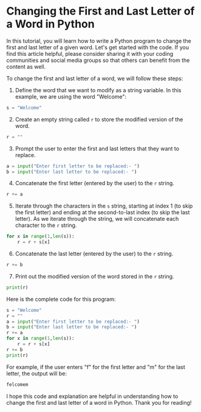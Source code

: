 # Changing the First and Last Letter of a Word in Python

In this tutorial, you will learn how to write a Python program to change the first and last letter of a given word. Let's get started with the code. If you find this article helpful, please consider sharing it with your coding communities and social media groups so that others can benefit from the content as well.

To change the first and last letter of a word, we will follow these steps:

1.  Define the word that we want to modify as a string variable. In this example, we are using the word "Welcome":
    

```python
s = "Welcome"
```

2.  Create an empty string called `r` to store the modified version of the word.
    

```python
r = ""
```

3.  Prompt the user to enter the first and last letters that they want to replace.
    

```python
a = input("Enter first letter to be replaced:- ")
b = input("Enter last letter to be replaced:- ")
```

4.  Concatenate the first letter (entered by the user) to the `r` string.
    

```python
r += a
```

5.  Iterate through the characters in the `s` string, starting at index 1 (to skip the first letter) and ending at the second-to-last index (to skip the last letter). As we iterate through the string, we will concatenate each character to the `r` string.
    

```python
for x in range(1,len(s)):
    r = r + s[x]
```

6.  Concatenate the last letter (entered by the user) to the `r` string.
    

```python
r += b
```

7.  Print out the modified version of the word stored in the `r` string.
    

```python
print(r)
```

Here is the complete code for this program:

```python
s = "Welcome"
r = ""
a = input("Enter first letter to be replaced:- ")
b = input("Enter last letter to be replaced:- ")
r += a
for x in range(1,len(s)):
    r = r + s[x]
r += b
print(r)
```

For example, if the user enters "f" for the first letter and "m" for the last letter, the output will be:

```python
felcomem
```

I hope this code and explanation are helpful in understanding how to change the first and last letter of a word in Python. Thank you for reading!